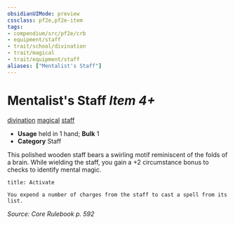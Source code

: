 ```yaml
---
obsidianUIMode: preview
cssclass: pf2e,pf2e-item
tags:
- compendium/src/pf2e/crb
- equipment/staff
- trait/school/divination
- trait/magical
- trait/equipment/staff
aliases: ["Mentalist's Staff"]
---
```

# Mentalist's Staff *Item 4+*  
[divination](divination.md)  [magical](magical.md)  [staff](rules/traits/staff.md)  

- **Usage** held in 1 hand; **Bulk** 1
- **Category** Staff

This polished wooden staff bears a swirling motif reminiscent of the folds of a brain. While wielding the staff, you gain a +2 circumstance bonus to checks to identify mental magic.

```ad-embed-ability
title: Activate

You expend a number of charges from the staff to cast a spell from its list.
```

*Source: Core Rulebook p. 592*